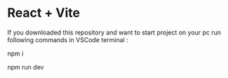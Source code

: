 # React + Vite

If you downloaded this repository and want to start project on your pc run following commands in VSCode terminal :

npm i

npm run dev
